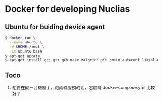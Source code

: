 # Docker for developing Nuclias

## Ubuntu for buiding device agent

``` bash
$ docker run \
  --name ubuntu \
  -v $HOME:/root \
  -it ubuntu bash
$ apt-get update
$ apt-get install gcc g++ gdb make valgrind git cmake autoconf libssl-dev zlib1g-dev libtool-bin
```

## Todo

1. 想要在同一台機器上，跑兩組服務的話，怎麼寫 docker-compose.yml 比較好？
